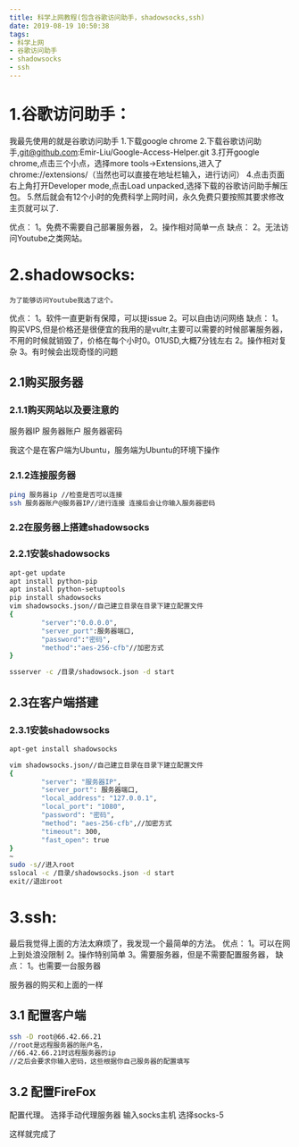 ```yaml
---
title: 科学上网教程(包含谷歌访问助手，shadowsocks,ssh)
date: 2019-08-19 10:50:38
tags: 
- 科学上网
- 谷歌访问助手
- shadowsocks
- ssh
---
```

# 1.谷歌访问助手：
我最先使用的就是谷歌访问助手
1.下载google chrome
2.下载谷歌访问助手,git@github.com:Emir-Liu/Google-Access-Helper.git
3.打开google chrome,点击三个小点，选择more tools->Extensions,进入了chrome://extensions/（当然也可以直接在地址栏输入，进行访问）
4.点击页面右上角打开Developer mode,点击Load unpacked,选择下载的谷歌访问助手解压包。
5.然后就会有12个小时的免费科学上网时间，永久免费只要按照其要求修改主页就可以了.

优点：
	1。免费不需要自己部署服务器，
	2。操作相对简单一点
缺点：
	2。无法访问Youtube之类网站。

# 2.shadowsocks:
	为了能够访问Youtube我选了这个。

优点：
	1。软件一直更新有保障，可以提issue
	2。可以自由访问网络
缺点：
	1。购买VPS,但是价格还是很便宜的我用的是vultr,主要可以需要的时候部署服务器，不用的时候就销毁了，价格在每个小时0。01USD,大概7分钱左右
	2。操作相对复杂
	3。有时候会出现奇怪的问题
	
## 2.1购买服务器
### 2.1.1购买网站以及要注意的
服务器IP
服务器账户
服务器密码

我这个是在客户端为Ubuntu，服务端为Ubuntu的环境下操作
### 2.1.2连接服务器
```bash
ping 服务器ip //检查是否可以连接
ssh 服务器账户@服务器IP//进行连接 连接后会让你输入服务器密码
```
### 2.2在服务器上搭建shadowsocks
### 2.2.1安装shadowsocks
```bash
apt-get update
apt install python-pip
apt install python-setuptools
pip install shadowsocks
vim shadowsocks.json//自己建立目录在目录下建立配置文件
{
        "server":"0.0.0.0",
        "server_port":服务器端口,
        "password":"密码",
        "method":"aes-256-cfb"//加密方式
}

ssserver -c /目录/shadowsock.json -d start
```
## 2.3在客户端搭建
### 2.3.1安装shadowsocks
```bash
apt-get install shadowsocks

vim shadowsocks.json//自己建立目录在目录下建立配置文件
{
        "server": "服务器IP",
        "server_port": 服务器端口,
        "local_address": "127.0.0.1",
        "local_port": "1080",
        "password": "密码",
        "method": "aes-256-cfb",//加密方式
        "timeout": 300,
        "fast_open": true
}
~
sudo -s//进入root
sslocal -c /目录/shadowsocks.json -d start
exit//退出root
```

# 3.ssh:
最后我觉得上面的方法太麻烦了，我发现一个最简单的方法。
优点：
	1。可以在网上到处浪没限制
	2。操作特别简单
	3。需要服务器，但是不需要配置服务器，
缺点：
	1。也需要一台服务器

服务器的购买和上面的一样

## 3.1 配置客户端
```bash
ssh -D root@66.42.66.21
//root是远程服务器的账户名，
//66.42.66.21时远程服务器的ip
//之后会要求你输入密码，这些根据你自己服务器的配置填写
```
## 3.2 配置FireFox

配置代理。
选择手动代理服务器
输入socks主机
选择socks-5

这样就完成了
